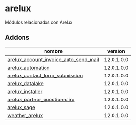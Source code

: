 arelux
=========
Módulos relacionados con Arelux


Addons
----------------
nombre | version
--- | ---
[arelux_account_invoice_auto_send_mail](arelux_account_invoice_auto_send_mail/) | 12.0.1.0.0
[arelux_automation](arelux_automation/) | 12.0.1.0.0
[arelux_contact_form_submission](arelux_contact_form_submission/) | 12.0.1.0.0
[arelux_datalake](arelux_datalake/) | 12.0.1.0.0
[arelux_installer](arelux_installer/) | 12.0.1.0.0
[arelux_partner_questionnaire](arelux_partner_questionnaire/) | 12.0.1.0.0
[arelux_sage](arelux_sage/) | 12.0.1.0.0
[weather_arelux](weather_arelux/) | 12.0.1.0.0
